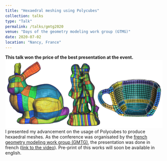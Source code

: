 ```yaml
---
title: "Hexaedral meshing using Polycubes"
collection: talks
type: "Talk"
permalink: /talks/gmtg2020
venue: "Days of the geometry modeling work group (GTMG)"
date: 2020-07-02
location: "Nancy, France"
---
```

**This talk won the price of the best presentation at the event.**
![contrib](../images/gmtg2020.png)
I presented my advancement on the usage of Polycubes to produce hexaedral meshes. As the conference was organisated by the [french geometry modeling work group (GMTG)](https://gtmg2020.sciencesconf.org/), the presentation was done in french ([link to the video](https://www.youtube.com/watch?v=Xtegca1n6qE)). Pre-print of this works will soon be available in english. 

